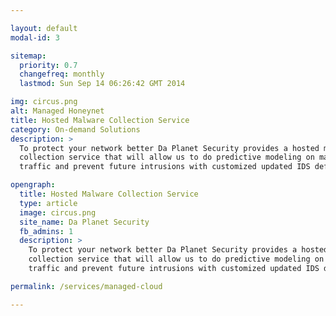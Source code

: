 ```yaml
---

layout: default
modal-id: 3

sitemap:
  priority: 0.7
  changefreq: monthly
  lastmod: Sun Sep 14 06:26:42 GMT 2014

img: circus.png
alt: Managed Honeynet
title: Hosted Malware Collection Service
category: On-demand Solutions
description: >
  To protect your network better Da Planet Security provides a hosted malware 
  collection service that will allow us to do predictive modeling on malicious
  traffic and prevent future intrusions with customized updated IDS definitions.

opengraph:
  title: Hosted Malware Collection Service
  type: article
  image: circus.png
  site_name: Da Planet Security
  fb_admins: 1
  description: >
    To protect your network better Da Planet Security provides a hosted malware 
    collection service that will allow us to do predictive modeling on malicious 
    traffic and prevent future intrusions with customized updated IDS definitions.

permalink: /services/managed-cloud

---
```

